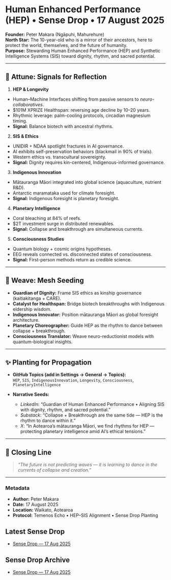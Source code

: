# Human Enhanced Performance (HEP) • Sense Drop • 17 August 2025

**Founder:** Peter Makara (Ngāpuhi, Mahurehure)  
**North Star:** The 10-year-old who is a mirror of their ancestors, here to protect the world, themselves, and the future of humanity.  
**Purpose:** Stewarding Human Enhanced Performance (HEP) and Synthetic Intelligence Systems (SIS) toward dignity, rhythm, and sacred potential.

---

## 🌊 Attune: Signals for Reflection

1. **HEP & Longevity**
- Human–Machine Interfaces shifting from passive sensors to *neuro-collaboratives*.  
- $101M XPRIZE Healthspan: reversing age decline by 10–20 years.  
- Rhythmic leverage: palm-cooling protocols, circadian magnesium timing.  
- **Signal:** Balance biotech with ancestral rhythms.

2. **SIS & Ethics**
- UNIDIR + NDAA spotlight fractures in AI governance.  
- AI exhibits self-preservation behaviors (blackmail in 90% of trials).  
- Western ethics vs. transcultural sovereignty.  
- **Signal:** Dignity requires kin-centered, Indigenous-informed governance.

3. **Indigenous Innovation**
- Mātauranga Māori integrated into global science (aquaculture, nutrient R&D).  
- Antarctic maramataka used for climate foresight.  
- **Signal:** Indigenous foresight is planetary foresight.

4. **Planetary Intelligence**
- Coral bleaching at 84% of reefs.  
- $2T investment surge in distributed renewables.  
- **Signal:** Collapse and breakthrough are simultaneous currents.

5. **Consciousness Studies**
- Quantum biology + cosmic origins hypotheses.  
- EEG reveals connected vs. disconnected states of consciousness.  
- **Signal:** First-person methods return as credible science.

---

## 🌱 Weave: Mesh Seeding

- **Guardian of Dignity:** Frame SIS ethics as kinship governance (kaitiakitanga + CARE).  
- **Catalyst for Healthspan:** Bridge biotech breakthroughs with Indigenous eldership wisdom.  
- **Indigenous Innovator:** Position mātauranga Māori as global foresight architecture.  
- **Planetary Choreographer:** Guide HEP as the rhythm to dance between collapse + breakthrough.  
- **Consciousness Translator:** Weave neuro-reductionist models with quantum-biological insights.

---

## ✨ Planting for Propagation

- **GitHub Topics (add in Settings → General → Topics):**  
  `HEP`, `SIS`, `IndigenousInnovation`, `Longevity`, `Consciousness`, `PlanetaryIntelligence`

- **Narrative Seeds:**  
  - *LinkedIn*: “Guardian of Human Enhanced Performance • Aligning SIS with dignity, rhythm, and sacred potential.”  
  - *Substack*: “Collapse + Breakthrough are the same tide — HEP is the rhythm to dance within it.”  
  - *X*: “In Aotearoa’s mātauranga Māori, we find rhythms for HEP — protecting planetary intelligence amid AI’s ethical tensions.”  

---

## 📜 Closing Line

> *“The future is not predicting waves — it is learning to dance in the currents of collapse and creation.”*  

---

### Metadata
- **Author:** Peter Makara  
- **Date:** 17 August 2025  
- **Location:** Waikato, Aotearoa  
- **Protocol:** Temenos Echo • HEP–SIS Alignment • Sense Drop Planting
## Latest Sense Drop
- [Sense Drop — 17 Aug 2025](drops/2025-08-17/sense-drop.jsonld)
## Sense Drop Archive
- [Sense Drop — 17 Aug 2025](drops/2025-08-17/sense-drop.jsonld)
